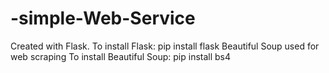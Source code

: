 # -simple-Web-Service
Created with Flask. 
To install Flask: pip install flask 
Beautiful Soup used for web scraping 
To install Beautiful Soup: pip install bs4
